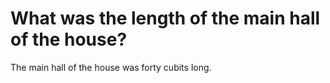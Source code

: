 # What was the length of the main hall of the house?

The main hall of the house was forty cubits long.
